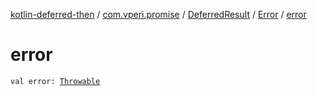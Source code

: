[kotlin-deferred-then](../../../index.md) / [com.vperi.promise](../../index.md) / [DeferredResult](../index.md) / [Error](index.md) / [error](./error.md)

# error

`val error: `[`Throwable`](https://kotlinlang.org/api/latest/jvm/stdlib/kotlin/-throwable/index.html)